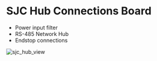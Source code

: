 # SJC Hub Connections Board

- Power input filter
- RS-485 Network Hub
- Endstop connections

![sjc_hub_view](https://github.com/tgiacomellibr/sjc_hub/assets/11637388/1d05217c-3a11-4283-b26f-63cf4d0564ed)
